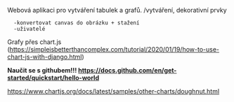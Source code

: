 Webová aplikaci pro vytváření tabulek a grafů. /vytváření, dekorativní prvky
      
      -konvertovat canvas do obrázku + stažení
      -uživatelé
      

Grafy přes chart.js (https://simpleisbetterthancomplex.com/tutorial/2020/01/19/how-to-use-chart-js-with-django.html)


****Naučit se s githubem!!! https://docs.github.com/en/get-started/quickstart/hello-world****

https://www.chartjs.org/docs/latest/samples/other-charts/doughnut.html
